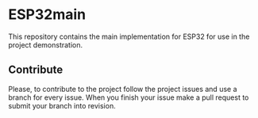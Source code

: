 # ESP32main
This repository contains the main implementation for ESP32 for use in the project demonstration.

## Contribute
Please, to contribute to the project follow the project issues and use a branch for every issue. When you finish your issue make a pull request to submit your branch into revision.
